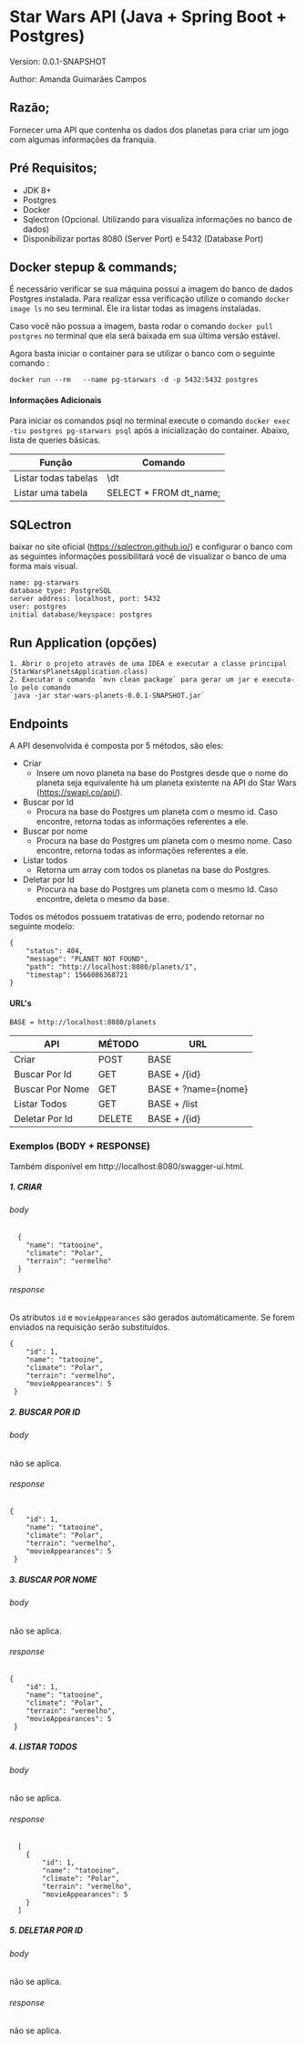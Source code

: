 # Star Wars API (Java + Spring Boot + Postgres<Docker>)

Version: 0.0.1-SNAPSHOT

Author: Amanda Guimarães Campos

## Razão;
  Fornecer uma API que contenha os dados dos planetas para criar um jogo com algumas informações da franquia.

## Pré Requisitos;
  - JDK 8+
  - Postgres
  - Docker
  - Sqlectron (Opcional. Utilizando para visualiza informações no banco de dados)
  - Disponibilizar portas 8080 (Server Port) e 5432 (Database Port)
  
## Docker stepup & commands;
  É necessário verificar se sua máquina possui a imagem do banco de dados Postgres instalada. Para realizar essa
  verificação utilize o comando `docker image ls` no seu terminal. Ele ira listar todas as imagens instaladas.
  
  Caso você não possua a imagem, basta rodar o comando `docker pull postgres` no terminal que ela será baixada em
  sua última versão estável.
  
  Agora basta iniciar o container para se utilizar o banco com o seguinte comando :
  
  `docker run --rm   --name pg-starwars -d -p 5432:5432 postgres`


   #### Informações Adicionais
   Para iniciar os comandos psql no terminal execute o comando `docker exec -tiu postgres pg-starwars psql` após 
   a inicialização do container. Abaixo, lista de queries básicas.
  
   |Função              |Comando                |
   |--------------------|-----------------------|
   |Listar todas tabelas| \dt                   |
   |Listar uma tabela   | SELECT * FROM dt_name;|
   
 ## SQLectron
 baixar no site oficial (https://sqlectron.github.io/) e configurar o banco com as seguintes informações possibilitará você de visualizar o banco
 de uma forma mais visual.
  
 ```$xslt
name: pg-starwars
database type: PostgreSQL
server address: localhost, port: 5432
user: postgres
initial database/keyspace: postgres
```

## Run Application (opções)
    1. Abrir o projeto através de uma IDEA e executar a classe principal (StarWarsPlanetsApplication.class)
    2. Executar o comando `mvn clean package` para gerar um jar e executa-lo pelo comando  
    `java -jar star-wars-planets-0.0.1-SNAPSHOT.jar`
    
## Endpoints

A API desenvolvida é composta por 5 métodos, são eles: 
  - Criar
    - Insere um novo planeta na base do Postgres desde que o nome do planeta seja equivalente há um planeta existente na 
    API do Star Wars (https://swapi.co/api/).      
  - Buscar por Id
    - Procura na base do Postgres um planeta com o mesmo id. Caso encontre, retorna todas as informações referentes a ele.
  - Buscar por nome
      - Procura na base do Postgres um planeta com o mesmo nome. Caso encontre, retorna todas as informações referentes a ele.
  - Listar todos
    - Retorna um array com todos os planetas na base do Postgres.
  - Deletar por Id
    - Procura na base do Postgres um planeta com o mesmo Id. Caso encontre, deleta o mesmo da base.


Todos os métodos possuem tratativas de erro, podendo retornar no seguinte modelo:
```
{
    "status": 404,
    "message": "PLANET NOT FOUND",
    "path": "http://localhost:8080/planets/1",
    "timestap": 1566086368721
}
```

#### URL's

`BASE = http://localhost:8080/planets`

|API            |MÉTODO         |URL                   |
|---------------|---------------|----------------------|
|Criar          |POST           |BASE                  |
|Buscar Por Id  |GET            |BASE + /{id}          |
|Buscar Por Nome|GET            |BASE + ?name={nome}   |
|Listar Todos   |GET            |BASE + /list          |
|Deletar Por Id |DELETE         |BASE + /{id}          |


### Exemplos (BODY + RESPONSE)
Também disponível em http://localhost:8080/swagger-ui.html.

##### 1. CRIAR

###### body
```
  {
    "name": "tatooine",
    "climate": "Polar",
    "terrain": "vermelho"
  }
 ```
  
###### response
Os atributos `id` e `movieAppearances` são gerados automáticamente. Se forem enviados na requisição serão substituídos.

  ```
  {
      "id": 1,
      "name": "tatooine",
      "climate": "Polar",
      "terrain": "vermelho",
      "movieAppearances": 5
   }
   ```
   
##### 2. BUSCAR POR ID

###### body
não se aplica.
  
###### response
  ```
  {
      "id": 1,
      "name": "tatooine",
      "climate": "Polar",
      "terrain": "vermelho",
      "movieAppearances": 5
   }
   ```
   
##### 3. BUSCAR POR NOME

###### body
não se aplica.
  
###### response
  ```
  {
      "id": 1,
      "name": "tatooine",
      "climate": "Polar",
      "terrain": "vermelho",
      "movieAppearances": 5
   }
   ```
   
##### 4. LISTAR TODOS

###### body
não se aplica.
  
###### response
```
  [
    {
        "id": 1,
        "name": "tatooine",
        "climate": "Polar",
        "terrain": "vermelho",
        "movieAppearances": 5
    }
  ]
  ```
  
##### 5. DELETAR POR ID

###### body
não se aplica.
  
###### response
não se aplica.
